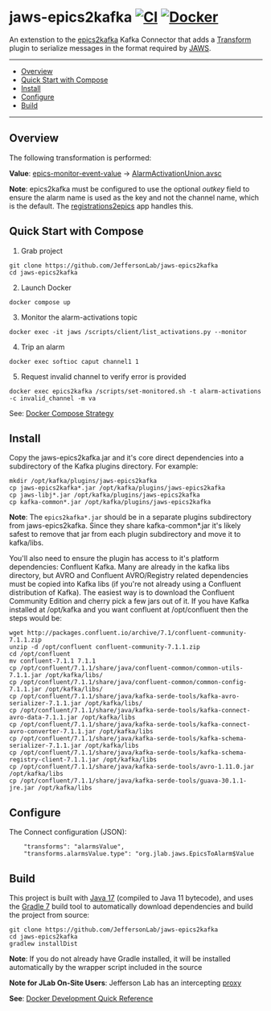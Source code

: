 # jaws-epics2kafka [![CI](https://github.com/JeffersonLab/jaws-epics2kafka/actions/workflows/ci.yml/badge.svg)](https://github.com/JeffersonLab/jaws-epics2kafka/actions/workflows/ci.yml) [![Docker](https://img.shields.io/docker/v/slominskir/jaws-epics2kafka?sort=semver&label=DockerHub)](https://hub.docker.com/r/slominskir/jaws-epics2kafka)
An extenstion to the [epics2kafka](https://github.com/JeffersonLab/epics2kafka) Kafka Connector that adds a [Transform](https://kafka.apache.org/documentation.html#connect_transforms) plugin to serialize messages in the format required by [JAWS](https://github.com/JeffersonLab/jaws).

---
- [Overview](https://github.com/JeffersonLab/jaws-epics2kafka#overview)
- [Quick Start with Compose](https://github.com/JeffersonLab/jaws-epics2kafka#quick-start-with-compose)
- [Install](https://github.com/JeffersonLab/jaws-epics2kafka#install)
- [Configure](https://github.com/JeffersonLab/jaws-epics2kafka#configure)  
- [Build](https://github.com/JeffersonLab/jaws-epics2kafka#build)
---

## Overview
The following transformation is performed:

**Value**: [epics-monitor-event-value](https://github.com/JeffersonLab/epics2kafka/blob/2e30d5bcbadfc5e891999b18f170e4d8b243bbf2/src/main/java/org/jlab/kafka/connect/CASourceTask.java#L50-L61) -> [AlarmActivationUnion.avsc](https://github.com/JeffersonLab/jaws-libj/blob/main/src/main/avro/AlarmActivationUnion.avsc)

**Note**: epics2kafka must be configured to use the optional _outkey_ field to ensure the alarm name is used as the key and not the channel name, which is the default.  The [registrations2epics](https://github.com/JeffersonLab/registrations2epics) app handles this.

## Quick Start with Compose 
1. Grab project
```
git clone https://github.com/JeffersonLab/jaws-epics2kafka
cd jaws-epics2kafka
```
2. Launch Docker
```
docker compose up
```
3. Monitor the alarm-activations topic
```
docker exec -it jaws /scripts/client/list_activations.py --monitor
```
4. Trip an alarm
```
docker exec softioc caput channel1 1
```
5. Request invalid channel to verify error is provided
```
docker exec epics2kafka /scripts/set-monitored.sh -t alarm-activations -c invalid_channel -m va
```


See: [Docker Compose Strategy](https://gist.github.com/slominskir/a7da801e8259f5974c978f9c3091d52c)

## Install
Copy the jaws-epics2kafka.jar and it's core direct dependencies into a subdirectory of the Kafka plugins directory.  For example:
```
mkdir /opt/kafka/plugins/jaws-epics2kafka
cp jaws-epics2kafka*.jar /opt/kafka/plugins/jaws-epics2kafka
cp jaws-libj*.jar /opt/kafka/plugins/jaws-epics2kafka
cp kafka-common*.jar /opt/kafka/plugins/jaws-epics2kafka
```
**Note**: The `epics2kafka*.jar` should be in a separate plugins subdirectory from jaws-epics2kafka.  Since they share kafka-common*.jar it's likely safest to remove that jar from each plugin subdirectory and move it to kafka/libs.

You'll also need to ensure the plugin has access to it's platform dependencies: Confluent Kafka. Many are already in the kafka libs directory, but AVRO and Confluent AVRO/Registry related dependencies must be copied into Kafka libs (if you're not already using a Confluent distribution of Kafka).  The easiest way is to download the Confluent Community Edition and cherry pick a few jars out of it.  If you have Kafka installed at /opt/kafka and you want confluent at /opt/confluent then the steps would be:
```
wget http://packages.confluent.io/archive/7.1/confluent-community-7.1.1.zip
unzip -d /opt/confluent confluent-community-7.1.1.zip
cd /opt/confluent
mv confluent-7.1.1 7.1.1
cp /opt/confluent/7.1.1/share/java/confluent-common/common-utils-7.1.1.jar /opt/kafka/libs/
cp /opt/confluent/7.1.1/share/java/confluent-common/common-config-7.1.1.jar /opt/kafka/libs/
cp /opt/confluent/7.1.1/share/java/kafka-serde-tools/kafka-avro-serializer-7.1.1.jar /opt/kafka/libs/
cp /opt/confluent/7.1.1/share/java/kafka-serde-tools/kafka-connect-avro-data-7.1.1.jar /opt/kafka/libs
cp /opt/confluent/7.1.1/share/java/kafka-serde-tools/kafka-connect-avro-converter-7.1.1.jar /opt/kafka/libs
cp /opt/confluent/7.1.1/share/java/kafka-serde-tools/kafka-schema-serializer-7.1.1.jar /opt/kafka/libs
cp /opt/confluent/7.1.1/share/java/kafka-serde-tools/kafka-schema-registry-client-7.1.1.jar /opt/kafka/libs
cp /opt/confluent/7.1.1/share/java/kafka-serde-tools/avro-1.11.0.jar /opt/kafka/libs
cp /opt/confluent/7.1.1/share/java/kafka-serde-tools/guava-30.1.1-jre.jar /opt/kafka/libs
```

## Configure
The Connect configuration (JSON):
```
    "transforms": "alarmsValue",
    "transforms.alarmsValue.type": "org.jlab.jaws.EpicsToAlarm$Value
```

## Build
This project is built with [Java 17](https://adoptium.net/) (compiled to Java 11 bytecode), and uses the [Gradle 7](https://gradle.org/) build tool to automatically download dependencies and build the project from source:

```
git clone https://github.com/JeffersonLab/jaws-epics2kafka
cd jaws-epics2kafka
gradlew installDist
```
**Note**: If you do not already have Gradle installed, it will be installed automatically by the wrapper script included in the source

**Note for JLab On-Site Users**: Jefferson Lab has an intercepting [proxy](https://gist.github.com/slominskir/92c25a033db93a90184a5994e71d0b78)

**See**: [Docker Development Quick Reference](https://gist.github.com/slominskir/a7da801e8259f5974c978f9c3091d52c#development-quick-reference)

